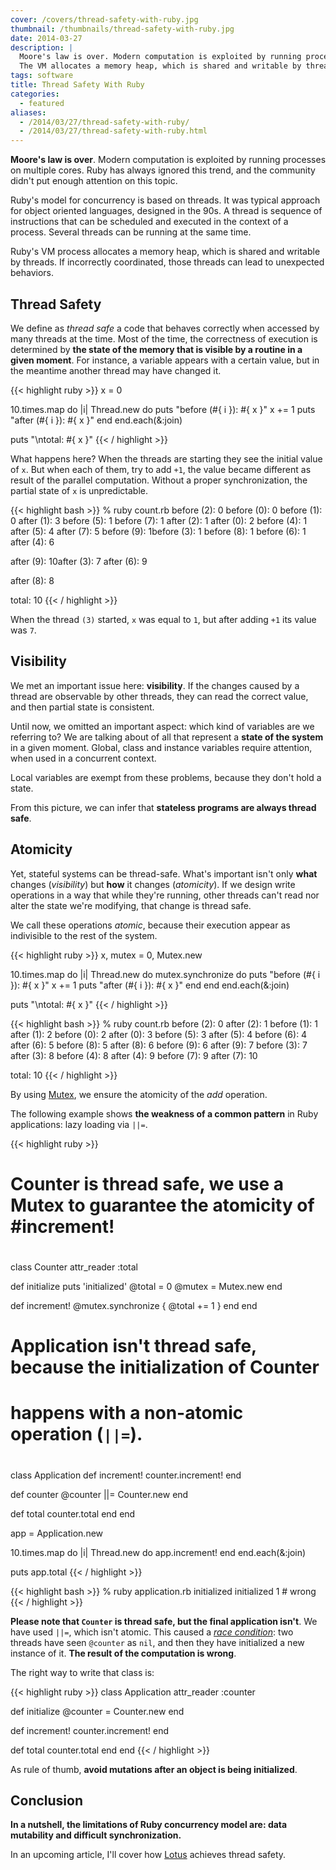 ```yaml
---
cover: /covers/thread-safety-with-ruby.jpg
thumbnail: /thumbnails/thread-safety-with-ruby.jpg
date: 2014-03-27
description: |
  Moore's law is over. Modern computation is exploited by running processes on multiple cores. Ruby has always ignored this trend, and the community didn't put enough attention on this topic.
  The VM allocates a memory heap, which is shared and writable by threads. If incorrectly coordinated, those threads can lead to unexpected behaviors.
tags: software
title: Thread Safety With Ruby
categories:
  - featured
aliases:
  - /2014/03/27/thread-safety-with-ruby/
  - /2014/03/27/thread-safety-with-ruby.html
---
```


**Moore's law is over**.
Modern computation is exploited by running processes on multiple cores.
Ruby has always ignored this trend, and the community didn't put enough attention on this topic.

Ruby's model for concurrency is based on threads.
It was typical approach for object oriented languages, designed in the 90s.
A thread is sequence of instructions that can be scheduled and executed in the context of a process.
Several threads can be running at the same time.

Ruby's VM process allocates a memory heap, which is shared and writable by threads.
If incorrectly coordinated, those threads can lead to unexpected behaviors.

## Thread Safety

We define as _thread safe_ a code that behaves correctly when accessed by many threads at the time.
Most of the time, the correctness of execution is determined by **the state of the memory that is visible by a routine in a given moment**.
For instance, a variable appears with a certain value, but in the meantime another thread may have changed it.

{{< highlight ruby >}}
x = 0

10.times.map do |i|
  Thread.new do
    puts "before (#{ i }): #{ x }"
    x += 1
    puts "after (#{ i }): #{ x }"
  end
end.each(&:join)

puts "\ntotal: #{ x }"
{{< / highlight >}}

What happens here? When the threads are starting they see the initial value of `x`.
But when each of them, try to add `+1`, the value became different as result of the parallel computation.
Without a proper synchronization, the partial state of `x` is unpredictable.

{{< highlight bash >}}
% ruby count.rb
before (2): 0
before (0): 0
before (1): 0
after (1): 3
before (5): 1
before (7): 1
after (2): 1
after (0): 2
before (4): 1
after (5): 4
after (7): 5
before (9): 1before (3): 1
before (8): 1
before (6): 1
after (4): 6

after (9): 10after (3): 7
after (6): 9

after (8): 8

total: 10
{{< / highlight >}}

When the thread `(3)` started, `x` was equal to `1`, but after adding `+1` its value was `7`.

## Visibility

We met an important issue here: **visibility**.
If the changes caused by a thread are observable by other threads, they can read the correct value, and then partial state is consistent.

Until now, we omitted an important aspect: which kind of variables are we referring to?
We are talking about of all that represent a **state of the system** in a given moment.
Global, class and instance variables require attention, when used in a concurrent context.

Local variables are exempt from these problems, because they don't hold a state.

From this picture, we can infer that **stateless programs are always thread safe**.

## Atomicity

Yet, stateful systems can be thread-safe.
What's important isn't only **what** changes (_visibility_) but **how** it changes (_atomicity_).
If we design write operations in a way that while they're running, other threads can't read nor alter the state we're modifying, that change is thread safe.

We call these operations _atomic_, because their execution appear as indivisible to the rest of the system.

{{< highlight ruby >}}
x, mutex = 0, Mutex.new

10.times.map do |i|
  Thread.new do
    mutex.synchronize do
      puts "before (#{ i }): #{ x }"
      x += 1
      puts "after (#{ i }): #{ x }"
    end
  end
end.each(&:join)

puts "\ntotal: #{ x }"
{{< / highlight >}}

{{< highlight bash >}}
% ruby count.rb
before (2): 0
after (2): 1
before (1): 1
after (1): 2
before (0): 2
after (0): 3
before (5): 3
after (5): 4
before (6): 4
after (6): 5
before (8): 5
after (8): 6
before (9): 6
after (9): 7
before (3): 7
after (3): 8
before (4): 8
after (4): 9
before (7): 9
after (7): 10

total: 10
{{< / highlight >}}

By using [Mutex](http://www.ruby-doc.org/core-2.1.1/Mutex.html), we ensure the atomicity of the _add_ operation.

The following example shows **the weakness of a common pattern** in Ruby applications: lazy loading via `||=`.

{{< highlight ruby >}}
##
# Counter is thread safe, we use a Mutex to guarantee the atomicity of #increment!
#
class Counter
  attr_reader :total

  def initialize
    puts 'initialized'
    @total = 0
    @mutex = Mutex.new
  end

  def increment!
    @mutex.synchronize { @total += 1 }
  end
end

##
# Application isn't thread safe, because the initialization of Counter
# happens with a non-atomic operation (`||=`).
#
class Application
  def increment!
    counter.increment!
  end

  def counter
    @counter ||= Counter.new
  end

  def total
    counter.total
  end
end

app = Application.new

10.times.map do |i|
  Thread.new do
    app.increment!
  end
end.each(&:join)

puts app.total
{{< / highlight >}}

{{< highlight bash >}}
% ruby application.rb
initialized
initialized
1 # wrong
{{< / highlight >}}

**Please note that `Counter` is thread safe, but the final application isn't**.
We have used `||=`, which isn't atomic. This caused a [_race condition_](http://en.wikipedia.org/wiki/Race_condition): two threads have seen `@counter` as `nil`, and then they have initialized a new instance of it.
**The result of the computation is wrong**.

The right way to write that class is:

{{< highlight ruby >}}
class Application
  attr_reader :counter

  def initialize
    @counter = Counter.new
  end

  def increment!
    counter.increment!
  end

  def total
    counter.total
  end
end
{{< / highlight >}}

As rule of thumb, **avoid mutations after an object is being initialized**.

## Conclusion

**In a nutshell, the limitations of Ruby concurrency model are: data mutability and difficult synchronization.** 

In an upcoming article, I'll cover how [Lotus](http://lotusrb.org) achieves thread safety.
